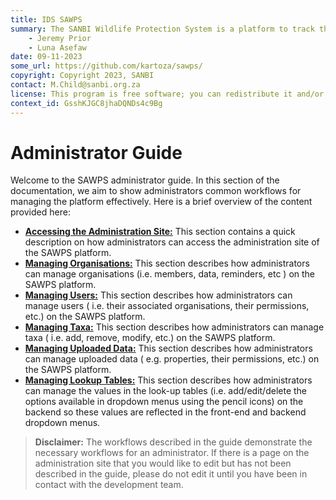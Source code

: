 ```yaml
---
title: IDS SAWPS
summary: The SANBI Wildlife Protection System is a platform to track the population levels of endangered wildlife.
    - Jeremy Prior
    - Luna Asefaw
date: 09-11-2023
some_url: https://github.com/kartoza/sawps/
copyright: Copyright 2023, SANBI
contact: M.Child@sanbi.org.za
license: This program is free software; you can redistribute it and/or modify it under the terms of the GNU Affero General Public License as published by the Free Software Foundation; either version 3 of the License, or (at your option) any later version.
context_id: GsshKJGC8jhaDQNDs4c9Bg
---
```


# Administrator Guide

Welcome to the SAWPS administrator guide. In this section of the documentation, we aim to show administrators common workflows for managing the platform effectively. Here is a brief overview of the content provided here:

* **[Accessing the Administration Site:](./access-admin-site.md)** This section contains a quick description on how administrators can access the administration site of the SAWPS platform.
* **[Managing Organisations:](./manage-organisations.md)** This section describes how administrators can manage organisations (i.e. members, data, reminders, etc ) on the SAWPS platform.
* **[Managing Users:](./manage-users.md)** This section describes how administrators can manage users ( i.e. their associated organisations, their permissions, etc.) on the SAWPS platform.
* **[Managing Taxa:](./manage-taxa.md)** This section describes how administrators can manage taxa ( i.e. add, remove, modify, etc.) on the SAWPS platform.
* **[Managing Uploaded Data:](./manage-upload-data.md)** This section describes how administrators can manage uploaded data ( e.g. properties, their permissions, etc.) on the SAWPS platform.
* **[Managing Lookup Tables:](./manage-lookup-tables.md)** This section describes how administrators can manage the values in the look-up tables (i.e. add/edit/delete the options available in dropdown menus using the pencil icons) on the backend so these values are reflected in the front-end and backend dropdown menus.

> **Disclaimer:** The workflows described in the guide demonstrate the necessary workflows for an administrator. If there is a page on the administration site that you would like to edit but has not been described in the guide, please do not edit it until you have been in contact with the development team.

